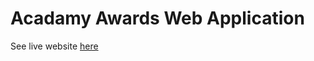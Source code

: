# Acadamy Awards Web Application

See live website [here](https://movie-awards.azurewebsites.net/#/oscar-movie/all-movies)

